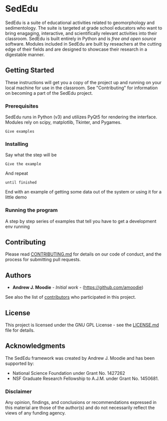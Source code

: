 # SedEdu

SedEdu is a suite of educational activities related to geomorphology and sedimentology. The suite is targeted at grade school educators who want to bring enagaging, interactive, and scientifically relevant activities into their classroom. SedEdu is built entirely in Python and is *free and open source* software. Modules included in SedEdu are built by reseachers at the cutting edge of their fields and are designed to showcase their research in a digestable manner.


## Getting Started

These instructions will get you a copy of the project up and running on your local machine for use in the classroom. See "Contributing" for information on becoming a part of the SedEdu project.

### Prerequisites

SedEdu runs in Python (v3) and utilizes PyQt5 for rendering the interface. Modules rely on scipy, matplotlib, Tkinter, and Pygames.

```
Give examples
```

### Installing

Say what the step will be

```
Give the example
```

And repeat

```
until finished
```

End with an example of getting some data out of the system or using it for a little demo

### Running the program
A step by step series of examples that tell you have to get a development env running


## Contributing

Please read [CONTRIBUTING.md](https://github.com/amoodie/sededu/blob/master/CONTRIBUTING.md) for details on our code of conduct, and the process for submitting pull requests.


## Authors

* **Andrew J. Moodie** - *Initial work* - (https://github.com/amoodie)

See also the list of [contributors](https://github.com/amoodie/sededu/graphs/contributors) who participated in this project.


## License

This project is licensed under the GNU GPL License - see the [LICENSE.md](LICENSE.md) file for details.


## Acknowledgments

The SedEdu framework was created by Andrew J. Moodie and has been supported by: 
* National Science Foundation under Grant No. 1427262 
* NSF Graduate Research Fellowship to A.J.M. under Grant No. 1450681. 

### Disclaimer

Any opinion, findings, and conclusions or recommendations expressed in this material are those of the author(s) and do not necessarily reflect the views of any funding agency.
